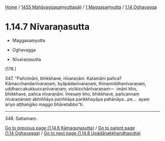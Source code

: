 
[Home](/) / [14S5 Mahāvaggasaṃyuttapāḷi](../../../14S5.md) / [1 Maggasaṃyutta](../../1.md) / [1.14 Oghavagga](../1.14.md)

# 1.14.7 Nīvaraṇasutta

* Maggasaṃyutta

* Oghavagga

* Nīvaraṇasutta

(178.)

347\. “Pañcimāni, bhikkhave, nīvaraṇāni. Katamāni pañca? Kāmacchandanīvaraṇaṃ, byāpādanīvaraṇaṃ, thinamiddhanīvaraṇaṃ, uddhaccakukkuccanīvaraṇaṃ, vicikicchānīvaraṇaṃ—  imāni kho, bhikkhave, pañca nīvaraṇāni. Imesaṃ kho, bhikkhave, pañcannaṃ nīvaraṇānaṃ abhiññāya pariññāya parikkhayāya pahānāya…pe…  ayaṃ ariyo aṭṭhaṅgiko maggo bhāvetabbo”ti.

---

348\. Sattamaṃ.



[Go to previous page (1.14.6 Kāmaguṇasutta)](1.14.6.md) / [Go to parent page (1.14 Oghavagga)](../1.14.md) / [Go to next page (1.14.8 Upādānakkhandhasutta)](1.14.8.md)


